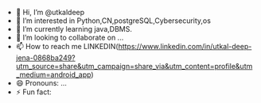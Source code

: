 - 👋 Hi, I’m @utkaldeep
- 👀 I’m interested in Python,CN,postgreSQL,Cybersecurity,os
- 🌱 I’m currently learning java,DBMS.
- 💞️ I’m looking to collaborate on ...
- 📫 How to reach me LINKEDIN(https://www.linkedin.com/in/utkal-deep-jena-0868ba249?utm_source=share&utm_campaign=share_via&utm_content=profile&utm_medium=android_app)
- 😄 Pronouns: ...
- ⚡ Fun fact: 

<!---
utkaldeep/utkaldeep is a ✨ special ✨ repository because its `README.md` (this file) appears on your GitHub profile.
You can click the Preview link to take a look at your changes.
--->
